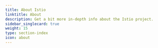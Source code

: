 ```yaml
---
title: About Istio
linktitle: About
description: Get a bit more in-depth info about the Istio project.
sidebar_singlecard: true
weight: 15
type: section-index
icon: about
---
```

